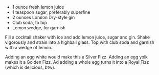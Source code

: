 - 1 ounce fresh lemon juice
- 1 teaspoon sugar, preferably superfine
- 2 ounces London Dry-style gin
-  Club soda, to top
- Lemon wedge, for garnish

Fill a cocktail shaker with ice and add lemon juice, sugar and gin. Shake vigorously and strain into a highball glass. Top with club soda and garnish with a wedge of lemon.  

Adding an egg white would make this a Silver Fizz. Adding an egg yolk makes it a Golden Fizz. Ad adding a whole egg turns it into a Royal Fizz (which is delicious, btw).  


